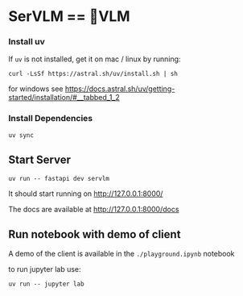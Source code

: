 # SerVLM  == 🧀VLM


### Install uv
If `uv` is not installed, get it on mac / linux by running:
```
curl -LsSf https://astral.sh/uv/install.sh | sh
```

for windows see https://docs.astral.sh/uv/getting-started/installation/#__tabbed_1_2



### Install Dependencies

```
uv sync
```

## Start Server

```
uv run -- fastapi dev servlm
```

It should start running on http://127.0.0.1:8000/

The docs are available at http://127.0.0.1:8000/docs




## Run notebook with demo of client

A demo of the client is available in the `./playground.ipynb` notebook

to run jupyter lab use:
```
uv run -- jupyter lab
```